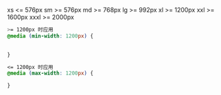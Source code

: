 xs <= 576px
sm >= 576px
md >= 768px
lg >= 992px
xl >= 1200px
xxl >= 1600px
xxxl >= 2000px


```css
>= 1200px 时应用
@media (min-width: 1200px) {
  

}

<= 1200px 时应用
@media (max-width: 1200px) {

}

```